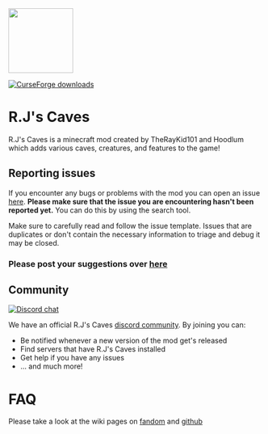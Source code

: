 <img src="https://user-images.githubusercontent.com/12676257/137376396-a758fd67-5b6a-4a95-8a51-3aa7a22dc540.png"  width="128" height="128" />

[![CurseForge downloads](http://cf.way2muchnoise.eu/full_264231_downloads.svg)](https://www.curseforge.com/minecraft/mc-mods/ice-and-fire-dragons)

# R.J's Caves

R.J's Caves is a minecraft mod created by TheRayKid101 and Hoodlum which adds various caves, creatures, and features to the game!

## Reporting issues
If you encounter any bugs or problems with the mod you can open an issue [here](https://github.com/Alex-the-666/Ice_and_Fire/issues).
**Please make sure that the issue you are encountering hasn't been reported yet.**
You can do this by using the search tool.

Make sure to carefully read and follow the issue template. Issues that are duplicates or don't contain the necessary information to triage and debug it may be closed.
### **Please post your suggestions over [here](https://github.com/TheRayKid101/R.J.s-Caves/issues)**

## Community
[![Discord chat](https://img.shields.io/badge/chat%20on-discord-7289DA?logo=discord&logoColor=white)](https://discord.gg/WfumvTg)

We have an official R.J's Caves [discord community](https://discord.gg/WfumvTg). By joining you can:
- Be notified whenever a new version of the mod get's released
- Find servers that have R.J's Caves installed
- Get help if you have any issues
- ... and much more!
# FAQ
Please take a look at the wiki pages on [fandom](https://ice-and-fire-mod.fandom.com/wiki/Frequently_asked_questions) and [github](https://github.com/Alex-the-666/Ice_and_Fire/wiki)